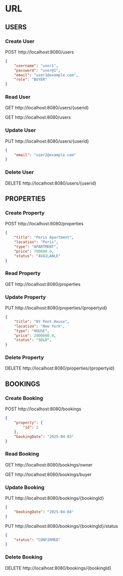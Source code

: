 # URL

## USERS

### Create User

POST http://localhost:8080/users 

```JSON
{
    "username": "user1",
    "password": "user@1",
    "email": "user1@example.com", 
    "role": "BUYER"
}
```

### Read User

GET http://localhost:8080/users/{userid}

GET http://localhost:8080/users

### Update User

PUT http://localhost:8080/users/{userid}

```JSON
{
    "email": "user2@example.com"
}
```

### Delete User

DELETE http://localhost:8080/users/{userid}

## PROPERTIES

### Create Property

POST http://localhost:8080/properties

```JSON
{
    "title": "Peris Apartment",
    "location": "Peris",
    "type": "APARTMENT",
    "price": 700000.0,
    "status": "AVAILABLE"
}
```

### Read Property

GET http://localhost:8080/properties

### Update Property

PUT http://localhost:8080/properties/{propertyid}

```JSON
{
    "title": "NY Pent House",
    "location": "New York",
    "type": "HOUSE",
    "price": 2000000.0,
    "status": "SOLD",
}
```

### Delete Property

DELETE http://localhost:8080/properties/{propertyid}

## BOOKINGS

### Create Booking

POST http://localhost:8080/bookings

```JSON
{
    "property": {
        "id": 2
    },
    "bookingDate": "2025-04-03"
}
```

### Read Booking

GET http://localhost:8080/bookings/owner

GET http://localhost:8080/bookings/buyer

### Update Booking

PUT http://localhost:8080/bookings/{bookingId}

```JSON
{
    "bookingDate": "2025-04-04"
}
```

PUT http://localhost:8080/bookings/{bookingId}/status

```JSON
{
    "status": "CONFIRMED"
}
```

### Delete Booking

DELETE http://localhost:8080/bookings/{bookingId}
